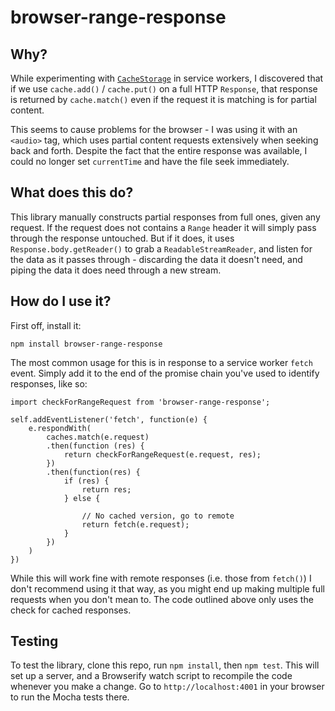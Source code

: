 # browser-range-response

## Why?

While experimenting with [`CacheStorage`](https://developer.mozilla.org/en-US/docs/Web/API/CacheStorage) 
in service workers, I discovered that if we use `cache.add()` / `cache.put()`
on a full HTTP `Response`, that response is returned by `cache.match()` even
if the request it is matching is for partial content. 

This seems to cause problems for the browser - I was using it with an `<audio>` tag,
which uses partial content requests extensively when seeking back and forth. Despite
the fact that the entire response was available, I could no longer set `currentTime`
and have the file seek immediately. 

## What does this do?

This library manually constructs partial responses from full ones, given any request.
If the request does not contains a `Range` header it will simply pass through the
response untouched. But if it does, it uses `Response.body.getReader()` to grab a
`ReadableStreamReader`, and listen for the data as it passes through - discarding
the data it doesn't need, and piping the data it does need through a new stream.

## How do I use it?

First off, install it:

    npm install browser-range-response

The most common usage for this is in response to a service worker `fetch` event.
Simply add it to the end of the promise chain you've used to identify responses,
like so:

    import checkForRangeRequest from 'browser-range-response';

    self.addEventListener('fetch', function(e) {
        e.respondWith(
            caches.match(e.request)
            .then(function (res) {
                return checkForRangeRequest(e.request, res);
            })
            .then(function(res) {
                if (res) {
                    return res;
                } else {

                    // No cached version, go to remote
                    return fetch(e.request);
                }
            })
        )
    })

While this will work fine with remote responses (i.e. those from `fetch()`) I don't 
recommend using it that way, as you might end up making multiple full requests when
you don't mean to. The code outlined above only uses the check for cached responses.

## Testing

To test the library, clone this repo, run `npm install`, then `npm test`. This will
set up a server, and a Browserify watch script to recompile the code whenever you
make a change. Go to `http://localhost:4001` in your browser to run the Mocha tests
there.